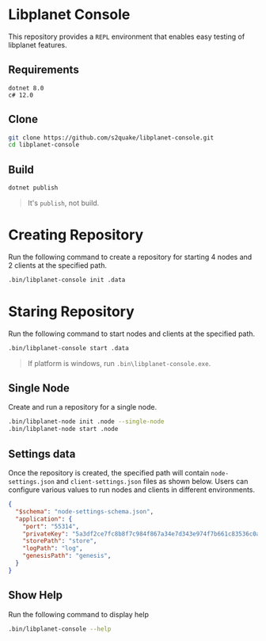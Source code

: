 # Libplanet Console

This repository provides a `REPL` environment that enables easy testing of
libplanet features.

## Requirements

```plain
dotnet 8.0
c# 12.0
```

## Clone

```sh
git clone https://github.com/s2quake/libplanet-console.git
cd libplanet-console
```

## Build

```sh
dotnet publish
```

> It's `publish`, not build.

# Creating Repository

Run the following command to create a repository for starting 4 nodes
and 2 clients at the specified path.

```sh
.bin/libplanet-console init .data
```

# Staring Repository

Run the following command to start nodes and clients at the specified path.

```sh
.bin/libplanet-console start .data
```

> If platform is windows, run `.bin\libplanet-console.exe`.

## Single Node

Create and run a repository for a single node.

```sh
.bin/libplanet-node init .node --single-node
.bin/libplanet-node start .node
```

## Settings data

Once the repository is created, the specified path will contain
`node-settings.json` and `client-settings.json` files as shown below.
Users can configure various values to run nodes and clients
in different environments.

```json
{
  "$schema": "node-settings-schema.json",
  "application": {
    "port": "55314",
    "privateKey": "5a3df2ce7fc8b8f7c984f867a34e7d343e974f7b661c83536c0a66685bdbf04a",
    "storePath": "store",
    "logPath": "log",
    "genesisPath": "genesis",
  }
}
```

## Show Help

Run the following command to display help

```sh
.bin/libplanet-console --help
```
